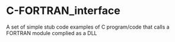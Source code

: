 # C-FORTRAN_interface
A set of simple stub code examples of C program/code that calls a FORTRAN module complied as a DLL
